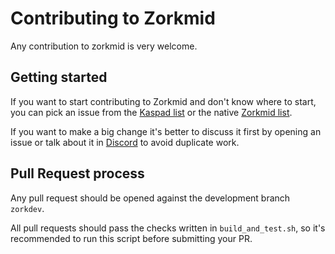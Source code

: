 # Contributing to Zorkmid

Any contribution to zorkmid is very welcome.

## Getting started

If you want to start contributing to Zorkmid and don't know where to start, you can pick an issue from
the [Kaspad list](https://github.com/kaspanet/kaspad/issues) or the native [Zorkmid list](https://github.com/ZorkNetwork/zorkmid/issues).

If you want to make a big change it's better to discuss it first by opening an issue or talk about it in
[Discord](https://discord.gg/gmpSzpqCDh) to avoid duplicate work.

## Pull Request process

Any pull request should be opened against the development branch `zorkdev`.

All pull requests should pass the checks written in `build_and_test.sh`, so it's recommended to run this script before
submitting your PR.
